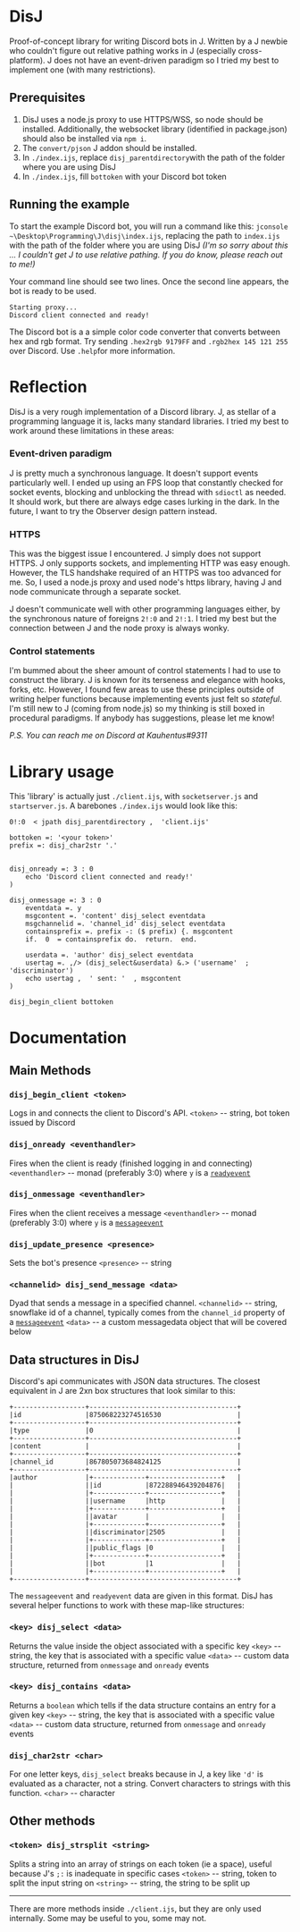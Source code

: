 # DisJ
Proof-of-concept library for writing Discord bots in J. Written by a J newbie who couldn't figure out relative pathing works in J (especially cross-platform). J does not have an event-driven paradigm so I tried my best to implement one (with many restrictions). 
 
## Prerequisites 
1. DisJ uses a node.js proxy to use HTTPS/WSS, so node should be installed. Additionally, the websocket library (identified in package.json) should also be installed via `npm i`. 
2. The `convert/pjson` J addon should be installed. 
3. In `./index.ijs`, replace `disj_parentdirectory`with the path of  the folder where you are using DisJ 
4. In `./index.ijs`, fill `bottoken` with your Discord bot token
## Running the example
To start the example Discord bot, you will run a command like this: `jconsole ~\Desktop\Programming\J\disj\index.ijs`, replacing the path to `index.ijs` with the path of the folder where you are using DisJ *(I'm so sorry about this ... I couldn't get J to use relative pathing. If you do know, please reach out to me!)*

Your command line should see two lines. Once the second line appears, the bot is ready to be used.

    Starting proxy...
    Discord client connected and ready!

The Discord bot is a a simple color code converter that converts between hex and rgb format. Try sending `.hex2rgb 9179FF` and `.rgb2hex 145 121 255` over Discord. Use `.help`for more information.

# Reflection
DisJ is a very rough implementation of a Discord library. J, as stellar of a programming language it is, lacks many standard libraries. I tried my best to work around these limitations in these areas:
### Event-driven paradigm
J is pretty much a synchronous language. It doesn't support events particularly well. I ended up using an FPS loop that constantly checked for socket events, blocking and unblocking the thread with `sdioctl` as needed. It should work, but there are always edge cases lurking in the dark. In the future, I want to try the Observer design pattern instead.

### HTTPS
 This was the biggest issue I encountered. J simply does not support HTTPS. J only supports sockets, and implementing HTTP was easy enough. However, the TLS handshake required of an HTTPS was too advanced for me. So, I used a node.js proxy and used node's https library, having J and node communicate through a separate socket. 
   
J doesn't communicate well with other programming languages either, by the synchronous nature of foreigns `2!:0` and `2!:1`. I tried my best but the connection between J and the node proxy is always wonky.

### Control statements
I'm bummed about the sheer amount of control statements I had to use to construct the library. J is known for its terseness and elegance with hooks, forks, etc. However, I found few areas to use these principles outside of writing helper functions because implementing events just felt so *stateful*. I'm still new to J (coming from node.js) so my thinking is still boxed in procedural paradigms. If anybody has suggestions, please let me know!

*P.S. You can reach me on Discord at Kauhentus#9311*

# Library usage
This 'library' is actually just `./client.ijs`, with `socketserver.js` and `startserver.js`. A barebones `./index.ijs` would look like this:

```disj_parentdirectory =: '~\Desktop\Programming\J\disj\'
0!:0  < jpath disj_parentdirectory ,  'client.ijs'

bottoken =: '<your token>'
prefix =: disj_char2str '.'


disj_onready =: 3 : 0
	echo 'Discord client connected and ready!'
)

disj_onmessage =: 3 : 0
	eventdata =. y
	msgcontent =. 'content' disj_select eventdata
	msgchannelid =. 'channel_id' disj_select eventdata
	containsprefix =. prefix -: ($ prefix) {. msgcontent
	if.  0  = containsprefix do.  return.  end.
  
	userdata =. 'author' disj_select eventdata
	usertag =. ,/> (disj_select&userdata) &.> ('username'  ;  'discriminator')
	echo usertag ,  ' sent: '  , msgcontent
)

disj_begin_client bottoken
```
   
# Documentation
## Main Methods
### `disj_begin_client <token>`  
Logs in and connects the client to Discord's API.
`<token>` -- string, bot token issued by Discord

### `disj_onready <eventhandler>`
Fires when the client is ready (finished logging in and connecting)
`<eventhandler>` -- monad (preferably 3:0) where `y` is a   [`readyevent`](https://discord.com/developers/docs/topics/gateway#ready)

### `disj_onmessage <eventhandler>`
Fires when the client receives a message
`<eventhandler>` -- monad (preferably 3:0) where `y` is a  [`messageevent`](https://discord.com/developers/docs/resources/channel#message-object)

### `disj_update_presence <presence>`
Sets the bot's presence
`<presence>` -- string

### `<channelid> disj_send_message <data>`
Dyad that sends a message in a specified channel.
`<channelid>` -- string, snowflake id of a channel, typically comes from  the `channel_id` property of a [`messageevent`](https://discord.com/developers/docs/resources/channel#message-object)
`<data>` -- a custom messagedata object that will be covered below
## Data structures in DisJ
Discord's api communicates with JSON data structures. The closest equivalent in J are 2xn box structures that look similar to this:
```
+------------------+-------------------------------------+
|id                |875068223274516530                   |
+------------------+-------------------------------------+
|type              |0                                    |
+------------------+-------------------------------------+
|content           |                                     |
+------------------+-------------------------------------+
|channel_id        |867805073684824125                   |
+------------------+-------------------------------------+
|author            |+-------------+------------------+   |
|                  ||id           |872288946439204876|   |
|                  |+-------------+------------------+   |
|                  ||username     |http              |   |
|                  |+-------------+------------------+   |
|                  ||avatar       |                  |   |
|                  |+-------------+------------------+   |
|                  ||discriminator|2505              |   |
|                  |+-------------+------------------+   |
|                  ||public_flags |0                 |   |
|                  |+-------------+------------------+   |
|                  ||bot          |1                 |   |
|                  |+-------------+------------------+   |
+------------------+-------------------------------------+
```

The `messageevent` and `readyevent` data are given in this format. DisJ has several helper functions to work with these map-like structures:
### `<key> disj_select <data>`
Returns the value inside the object associated with a specific key
`<key>` -- string, the key that is associated with a specific value
`<data>` -- custom data structure, returned from `onmessage` and `onready` events
### `<key> disj_contains <data>`
Returns a `boolean` which tells if the data structure contains an entry for a given key
`<key>` -- string, the key that is associated with a specific value
`<data>` -- custom data structure, returned from `onmessage` and `onready` events
### `disj_char2str <char>`
For one letter keys, `disj_select` breaks because in J, a key like `'d'` is evaluated as a character, not a string. Convert characters to strings with this function.
`<char>` -- character
## Other methods
### `<token> disj_strsplit <string>`
Splits a string into an array of strings on each token (ie a space), useful because J's `;:` is inadequate in specific cases
`<token>` -- string, token to split the input string on
`<string>` -- string, the string to be split up

---
There are more methods inside `./client.ijs`, but they are only used internally. Some may be useful to you, some may not.
